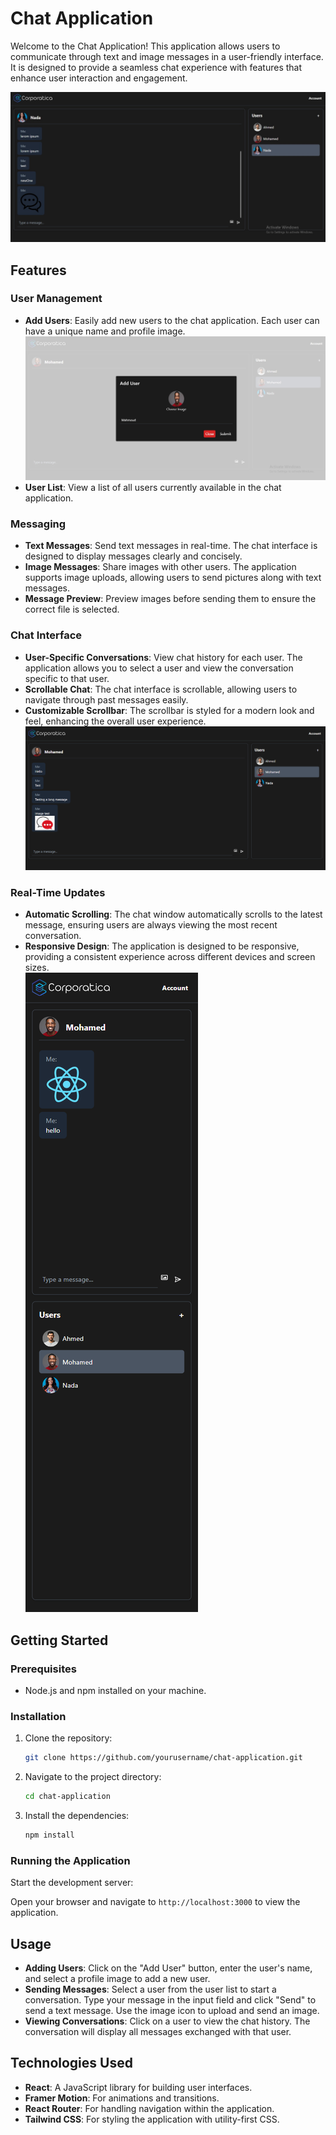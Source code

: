 # Chat Application

Welcome to the Chat Application! This application allows users to communicate through text and image messages in a user-friendly interface. It is designed to provide a seamless chat experience with features that enhance user interaction and engagement.

![Chat Application Screenshot](public/chat-app.jpg)  


## Features

### User Management
- **Add Users**: Easily add new users to the chat application. Each user can have a unique name and profile image.
![Add User](public/user-add.jpg)  
- **User List**: View a list of all users currently available in the chat application.  

### Messaging
- **Text Messages**: Send text messages in real-time. The chat interface is designed to display messages clearly and concisely.
- **Image Messages**: Share images with other users. The application supports image uploads, allowing users to send pictures along with text messages.
- **Message Preview**: Preview images before sending them to ensure the correct file is selected.

### Chat Interface
- **User-Specific Conversations**: View chat history for each user. The application allows you to select a user and view the conversation specific to that user.
- **Scrollable Chat**: The chat interface is scrollable, allowing users to navigate through past messages easily.
- **Customizable Scrollbar**: The scrollbar is styled for a modern look and feel, enhancing the overall user experience.
![Chat Interface](public/image2.png)  

### Real-Time Updates
- **Automatic Scrolling**: The chat window automatically scrolls to the latest message, ensuring users are always viewing the most recent conversation.
- **Responsive Design**: The application is designed to be responsive, providing a consistent experience across different devices and screen sizes.
  <br />
![Responsive Design](public/image4.png)  

## Getting Started

### Prerequisites
- Node.js and npm installed on your machine.

### Installation
1. Clone the repository:
   ```bash
   git clone https://github.com/yourusername/chat-application.git
   ```
2. Navigate to the project directory:
   ```bash
   cd chat-application
   ```
3. Install the dependencies:
   ```bash
   npm install
   ```

### Running the Application
Start the development server:

Open your browser and navigate to `http://localhost:3000` to view the application.

## Usage

- **Adding Users**: Click on the "Add User" button, enter the user's name, and select a profile image to add a new user.
- **Sending Messages**: Select a user from the user list to start a conversation. Type your message in the input field and click "Send" to send a text message. Use the image icon to upload and send an image.
- **Viewing Conversations**: Click on a user to view the chat history. The conversation will display all messages exchanged with that user.

## Technologies Used

- **React**: A JavaScript library for building user interfaces.
- **Framer Motion**: For animations and transitions.
- **React Router**: For handling navigation within the application.
- **Tailwind CSS**: For styling the application with utility-first CSS.
